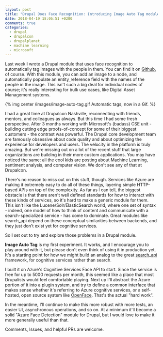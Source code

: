 ```yaml
---
layout: post
title: "Drupal Does Face Recognition: Introducing Image Auto Tag module"
date: 2018-04-19 18:06:51 +0200
comments: true
categories: 
  - drupal
  - drupalcon
  - drupalplanet
  - machine learning
  - microsoft
---
```


Last week I wrote a Drupal module that uses face recognition to automatically tag images with the people in them. You can find it on [Github](https://github.com/ohthehugemanatee/image_auto_tag), of course. With this module, you can add an image to a node, and automatically populate an entity_reference field with the names of the people in the image. This isn't such a big deal for individual nodes of course; it's really interesting for bulk use cases, like Digital Asset Management systems.

{% img center /images/image-auto-tag.gif Automatic tags, now in a Gif. %}

I had a great time at Drupalcon Nashville, reconnecting with friends, mentors, and colleagues as always. But this time I had some fresh perspective. After 3 months working with Microsoft's (badass) CSE unit - building cutting edge proofs-of-concept for some of their biggest customers - the contrast was powerful. The Drupal core development team are famously obsessive about code quality and about optimizing the experience for developers and users. The velocity in the platform is truly amazing. But we're missing out on a lot of the recent stuff that large organizations are building in their more custom applications. You may have noticed the same: all the cool kids are posting about Machine Learning, sentiment analysis, and computer vision. We don't see any of that at Drupalcon.

There's no reason to miss out on this stuff, though. Services like Azure are making it extremely easy to do all of these things, layering simple HTTP-based APIs on top of the complexity. As far as I can tell, the biggest obstacle is that there aren't well defined standards for how to interact with these kinds of services, so it's hard to make a generic module for them. This isn't like the Lucene/Solr/ElasticSearch world, where one set of syntax - indeed, one model of how to think of content and communicate with a search-specialized service - has come to dominate. Great modules like search_api depend on these conceptual similarities between backends, and they just don't exist yet for cognitive services.

So I set out to try and explore those problems in a Drupal module.

**Image Auto Tag** is my first experiment. It works, and I encourage you to play around with it, but please don't even think of using it in production yet. It's a starting point for how we might build an analog to the great [search_api](https://drupal.org/project/search_api) framework, for cognitive services rather than search.

I built it on Azure's Cognitive Services Face API to start. Since the service is free for up to 5000 requests per month, this seemed like a place that most Drupalists would feel comfortable playing. Next up I'll abstract the Azure portion of it into a plugin system, and try to define a common interface that makes sense whether it's referring to Azure cognitive services, or a self-hosted, open source system like [OpenFace](https://cmusatyalab.github.io/openface/). That's the actual "hard work".

In the meantime, I'll continue to make this more robust with more tests, an easier UI, asynchronous operations, and so on. At a minimum it'll become a solid "Azure Face Detection" module for Drupal, but I would love to make it more generally useful than that.

Comments, Issues, and helpful PRs are welcome.
